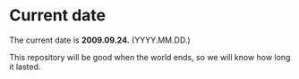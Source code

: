 # Current date

The current date is **2009.09.24.** (YYYY.MM.DD.)

This repository will be good when the world ends, so we will know how long it lasted.